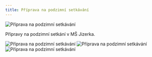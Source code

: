 ```yaml
---
title: Příprava na podzimní setkávání
---
```

![Příprava na podzimní setkávání](/assets/images/priprava_podzim_4.jpg)

Přípravy na podzimní setkání v MŠ Jizerka.                                                                                                                                                                                                        <br>


![Příprava na podzimní setkávání](/assets/images/priprava_podzim_1.jpg)
![Příprava na podzimní setkávání](/assets/images/priprava_podzim_2.jpg)
![Příprava na podzimní setkávání](/assets/images/priprava_podzim_3.jpg)
